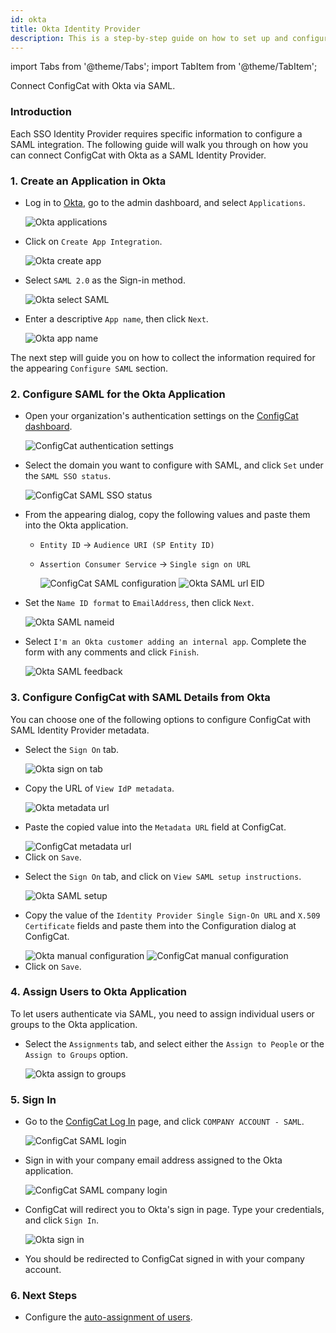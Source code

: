 ```yaml
---
id: okta
title: Okta Identity Provider
description: This is a step-by-step guide on how to set up and configure Okta as a SAML Identity Provider for your organization.
---
```


import Tabs from '@theme/Tabs';
import TabItem from '@theme/TabItem';

Connect ConfigCat with Okta via SAML.

### Introduction

Each SSO Identity Provider requires specific information to configure a SAML integration. The following guide will walk you through on how you can connect ConfigCat with Okta as a SAML Identity Provider.

### 1. Create an Application in Okta

- Log in to <a href="https://login.okta.com/" target="_blank">Okta</a>, go to the admin dashboard, and select `Applications`.

  <img className="saml-tutorial-img zoomable" src="/docs/assets/saml/okta/applications.png" alt="Okta applications" />

- Click on `Create App Integration`.

  <img className="saml-tutorial-img zoomable" src="/docs/assets/saml/okta/create_app.png" alt="Okta create app"/>

- Select `SAML 2.0` as the Sign-in method.

  <img className="saml-tutorial-img zoomable" src="/docs/assets/saml/okta/select_saml.png" alt="Okta select SAML" />

- Enter a descriptive `App name`, then click `Next`.

  <img className="saml-tutorial-img zoomable" src="/docs/assets/saml/okta/app_name.png" alt="Okta app name"/>

The next step will guide you on how to collect the information required for the appearing `Configure SAML` section.

### 2. Configure SAML for the Okta Application

- Open your organization's authentication settings on the <a href="https://app.configcat.com/organization/authentication" target="_blank">ConfigCat dashboard</a>.

  <img className="saml-tutorial-img zoomable" src="/docs/assets/saml/dashboard/authentication.png" alt="ConfigCat authentication settings" />

- Select the domain you want to configure with SAML, and click `Set` under the `SAML SSO status`.

  <img className="saml-tutorial-img zoomable" src="/docs/assets/saml/dashboard/domains.png" alt="ConfigCat SAML SSO status" />

- From the appearing dialog, copy the following values and paste them into the Okta application.

  - `Entity ID` -> `Audience URI (SP Entity ID)`
  - `Assertion Consumer Service` -> `Single sign on URL`

    <img className="saml-tutorial-img zoomable" src="/docs/assets/saml/dashboard/saml_config.png" alt="ConfigCat SAML configuration" />

    <img className="saml-tutorial-img zoomable" src="/docs/assets/saml/okta/saml_url_eid.png" alt="Okta SAML url EID" />

- Set the `Name ID format` to `EmailAddress`, then click `Next`.

  <img className="saml-tutorial-img zoomable" src="/docs/assets/saml/okta/saml_nameid.png" alt="Okta SAML nameid" />

- Select `I'm an Okta customer adding an internal app`. Complete the form with any comments and click `Finish`.

  <img className="saml-tutorial-img zoomable" src="/docs/assets/saml/okta/feedback.png" alt="Okta SAML feedback" />

### 3. Configure ConfigCat with SAML Details from Okta

You can choose one of the following options to configure ConfigCat with SAML Identity Provider metadata.

<Tabs>
  <TabItem value="metadataUrl" label="Metadata URL" default>
    <ul>
      <li>
        <p>Select the <code>Sign On</code> tab.</p>
        <img className="saml-tutorial-img zoomable" src="/docs/assets/saml/okta/metadata_url1.png" alt="Okta sign on tab" />
      </li>
      <li>
        <p>Copy the URL of <code>View IdP metadata</code>.</p>
        <img className="saml-tutorial-img zoomable" src="/docs/assets/saml/okta/metadata_url2.png" alt="Okta metadata url" />
      </li>
      <li>
        <p>Paste the copied value into the <code>Metadata URL</code> field at ConfigCat.</p>
        <img className="saml-tutorial-img zoomable" src="/docs/assets/saml/okta/cc_metadata.png" alt="ConfigCat metadata url" />
      </li>
      <li>
        Click on <code>Save</code>.
      </li>
    </ul>
  </TabItem>
  <TabItem value="manual" label="Manual Configuration">
    <ul>
      <li>
        <p>Select the <code>Sign On</code> tab, and click on <code>View SAML setup instructions</code>.</p>
        <img className="saml-tutorial-img zoomable" src="/docs/assets/saml/okta/manual_setup.png" alt="Okta SAML setup" />
      </li>
      <li>
        <p>Copy the value of the <code>Identity Provider Single Sign-On URL</code> and <code>X.509 Certificate</code> fields and paste them into the Configuration dialog at ConfigCat.</p>
        <img className="saml-tutorial-img zoomable" src="/docs/assets/saml/okta/manual.png" alt="Okta manual configuration" />
        <img className="saml-tutorial-img zoomable" src="/docs/assets/saml/okta/manual_cc.png" alt="ConfigCat manual configuration"  />
      </li>
      <li>
        Click on <code>Save</code>.
      </li>
    </ul>
  </TabItem>
</Tabs>

### 4. Assign Users to Okta Application

To let users authenticate via SAML, you need to assign individual users or groups to the Okta application.

- Select the `Assignments` tab, and select either the `Assign to People` or the `Assign to Groups` option.

  <img className="saml-tutorial-img zoomable" src="/docs/assets/saml/okta/assign.png" alt="Okta assign to groups" />

### 5. Sign In

- Go to the <a href="https://app.configcat.com/login" target="_blank">ConfigCat Log In</a> page, and click `COMPANY ACCOUNT - SAML`.

  <img className="saml-tutorial-img zoomable" src="/docs/assets/saml/dashboard/saml_login.png" alt="ConfigCat SAML login" />

- Sign in with your company email address assigned to the Okta application.

  <img className="saml-tutorial-img zoomable" src="/docs/assets/saml/dashboard/company_email.png" alt="ConfigCat SAML company login" />

- ConfigCat will redirect you to Okta's sign in page. Type your credentials, and click `Sign In`.

  <img className="saml-tutorial-img zoomable" src="/docs/assets/saml/okta/okta_sign_in.png" alt="Okta sign in" />

- You should be redirected to ConfigCat signed in with your company account.

### 6. Next Steps

- Configure the [auto-assignment of users](/docs/advanced/team-management/auto-assign-users).
